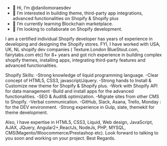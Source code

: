 - 👋 Hi, I’m @danilomoraesdev
- 👀 I’m interested in building theme, third-party app integrations, advanced functionalities on Shopify & Shopify plus
- 🌱 I’m currently learning Blockchain marketplace.
- 💞️ I’m looking to collaborate on Shopify development.

I am a certified individual Shopify developer has years of experience in developing and designing the Shopify stores.
FYI, I have worked with USA, UK, NL shopify dev companies ( Texture.London BlueStout.com,  fairytabs.com etc) for 8+ years and got rich experience in building complex shopify themes, installing apps, integrating third-party features and advanced functionalities.

Shopify  Skills:
-Strong knowledge of liquid programming language.
-Clear concept of HTML5, CSS3, javascript/Jquery.
-Strong hands to Install & Customize new theme for Shopify & Shopify plus.
-Work with Shopify API for data management
-Build and install apps for the advanced functionalities.
-SEO & Audit& optimization.
-Migrate sites from other CMS to Shopify.
-Verbal communication.
-GitHub, Slack, Asana, Trello, Monday : for the DEV environment.
-Strong experience in Gulp, slate, themekit for theme development.

Also, I have expertise in HTML5, CSS3, Liquid, Web design, JavaScript, AJAX, JQuery, Angular2+,ReactJs, NodeJs, PHP, MYSQL, CMS(Magento/Woocommerce/Prestashop etc).
Look forward to talking to you soon and working on your project.
Best Regards.

